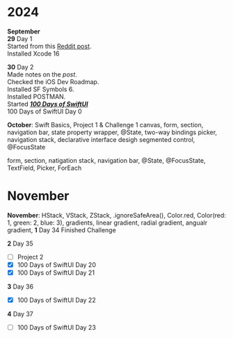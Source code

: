 # 2024
**September**  
**29** Day 1  
Started from this [Reddit post](https://www.reddit.com/r/iOSProgramming/comments/11qit84/from_hello_world_to_your_first_job_the_selftaught/).  
Installed Xcode 16  

**30** Day 2  
Made notes on the *post*.  
Checked the iOS Dev Roadmap.  
Installed SF Symbols 6.  
Installed POSTMAN.  
Started [***100 Days of SwiftUI***](https://www.hackingwithswift.com/100/swiftui)  
100 Days of SwiftUI Day 0  

**October**: Swift Basics, Project 1 & Challenge 1
canvas, form, section, navigation bar, state
property wrapper, @State, two-way bindings
picker, navigation stack, declarative interface desigh
segmented control, @FocusState

form, section, natigation stack, navigation bar, @State, @FocusState, TextField, Picker, ForEach

# November
**November**: HStack, VStack, ZStack, .ignoreSafeArea(), Color.red, Color(red: 1, green: 2, blue: 3), gradients, linear gradient, radial gradient, angualr gradient, 
**1** Day 34
Finished Challenge

**2** Day 35
- [ ] Project 2
- [x] 100 Days of SwiftUI Day 20
- [x] 100 Days of SwiftUI Day 21

**3** Day 36
- [x] 100 Days of SwiftUI Day 22
  
**4** Day 37
- [ ] 100 Days of SwiftUI Day 23